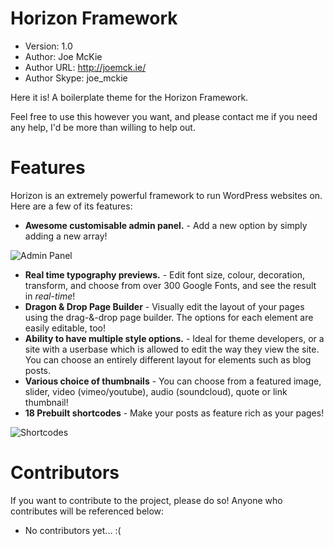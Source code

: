 Horizon Framework
=================

* Version: 1.0
* Author: Joe McKie
* Author URL: http://joemck.ie/
* Author Skype: joe_mckie


Here it is! A boilerplate theme for the Horizon Framework. 

Feel free to use this however you want, and please contact me if you need any help, I'd be more than willing to help out.

**Features**
============

Horizon is an extremely powerful framework to run WordPress websites on. Here are a few of its features:

* **Awesome customisable admin panel.** - Add a new option by simply adding a new array!
 
![Admin Panel](http://joemck.ie/wp-content/uploads/2013/07/admin_panel.png)

* **Real time typography previews.** - Edit font size, colour, decoration, transform, and choose from over 300 Google Fonts, and see the result in *real-time*!
* **Dragon & Drop Page Builder** - Visually edit the layout of your pages using the drag-&-drop page builder. The options for each element are easily editable, too!
* **Ability to have multiple style options.** - Ideal for theme developers, or a site with a userbase which is allowed to edit the way they view the site. You can choose an entirely different layout for elements such as blog posts.
* **Various choice of thumbnails** - You can choose from a featured image, slider, video (vimeo/youtube), audio (soundcloud), quote or link thumbnail!
* **18 Prebuilt shortcodes** - Make your posts as feature rich as your pages!

![Shortcodes](http://joemck.ie/wp-content/uploads/2013/07/shortcodes.png)

**Contributors**
================

If you want to contribute to the project, please do so! Anyone who contributes will be referenced below:

* No contributors yet... :(
